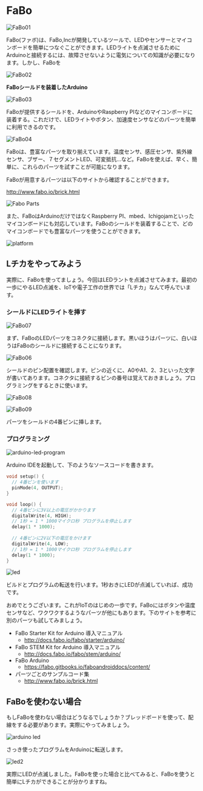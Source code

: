 # FaBo

![FaBo01](img/fabo01.jpg)

FaBo(ファボ)は、FaBo,Incが開発しているツールで、LEDやセンサーとマイコンボードを簡単につなぐことができます。LEDライトを点滅させるためにArduinoと接続するには、故障させないように電気についての知識が必要になります。しかし、FaBoを

![FaBo02](img/fabo02.png)

**FaBoシールドを装着したArduino**

![FaBo03](img/fabo03.png)

FaBoが提供するシールドを、ArduinoやRaspberry PIなどのマイコンボードに装着する。これだけで、LEDライトやボタン、加速度センサなどのパーツを簡単に利用できるのです。

![FaBo04](img/fabo04.png)

FaBoは、豊富なパーツを取り揃えています。温度センサ、感圧センサ、紫外線センサ、ブザー、７セグメントLED、可変抵抗…など。FaBoを使えば、早く、簡単に、これらのパーツを試すことが可能になります。

FaBoが用意するパーツは以下のサイトから確認することができます。

http://www.fabo.io/brick.html

![Fabo Parts](img/fabo-parts.jpg)

また、FaBoはArduinoだけではなくRaspberry PI、mbed、Ichigojamといったマイコンボードにも対応しています。FaBoのシールドを装着することで、どのマイコンボードでも豊富なパーツを使うことができます。

![platform](img/fabo-platform.png)

## Lチカをやってみよう

実際に、FaBoを使ってましょう。今回はLEDラントを点滅させてみます。最初の一歩にやるLED点滅を、IoTや電子工作の世界では「Lチカ」なんて呼んでいます。

### シールドにLEDライトを挿す

![FaBo07](img/fabo07.png)

まず、FaBoのLEDパーツをコネクタに接続します。黒いほうはパーツに、白いほうはFaBoのシールドに接続することになります。

![FaBo06](img/fabo06.png)

シールドのピン配置を確認します。ピンの近くに、A0やA1、2、3といった文字が書いてあります。コネクタに接続するピンの番号は覚えておきましょう。プログラミングをするときに使います。

![FaBo08](img/fabo08.png)

![FaBo09](img/fabo09.png)

パーツをシールドの4番ピンに挿します。

### プログラミング

![arduino-led-program](img/arduino-led-program.png)

Arduino IDEを起動して、下のようなソースコードを書きます。

```ino
void setup() {
  // 4番ピンを使います
  pinMode(4, OUTPUT);
}

void loop() {
  // 4番ピンに3V以上の電圧がかかります
  digitalWrite(4, HIGH);
  // 1秒 = 1 * 1000マイクロ秒 プログラムを停止します
  delay(1 * 1000);
  
  // 4番ピンに2V以下の電圧をかけます
  digitalWrite(4, LOW);
  // 1秒 = 1 * 1000マイクロ秒 プログラムを停止します
  delay(1 * 1000);
}
```

![led](img/arduino-led-01.png)

ビルドとプログラムの転送を行います。1秒おきにLEDが点滅していれば、成功です。

おめでとうございます。これがIoTのはじめの一歩です。FaBoにはボタンや温度センサなど、ワクワクするようなパーツが他にもあります。下のサイトを参考に別のパーツも試してみましょう。

* FaBo Starter Kit for Arduino 導入マニュアル
    * http://docs.fabo.io/fabo/starter/arduino/
* FaBo STEM Kit for Arduino 導入マニュアル
    * http://docs.fabo.io/fabo/stem/arduino/
* FaBo Arduino
    * https://fabo.gitbooks.io/faboandroiddocs/content/
* パーツごとのサンプルコード集
    * http://www.fabo.io/brick.html

## FaBoを使わない場合

もしFaBoを使わない場合はどうなるでしょうか？ブレッドボードを使って、配線をする必要があります。実際にやってみましょう。

![arduino led](img/arduino-led.png)

さっき使ったプログラムをArduinoに転送します。

![led2](img/arduino-led-02.png)

実際にLEDが点滅しました。FaBoを使った場合と比べてみると、FaBoを使うと簡単にLチカができることが分かりますね。

